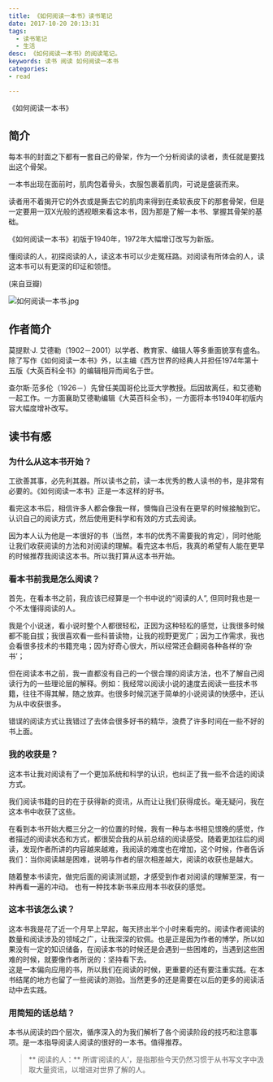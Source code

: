 ```yaml
---
title: 《如何阅读一本书》读书笔记
date: 2017-10-20 20:13:31
tags:
  - 读书笔记 
  - 生活
desc: 《如何阅读一本书》的阅读笔记。
keywords: 读书 阅读 如何阅读一本书 
categories:
- read

---
```


《如何阅读一本书》
## 简介
每本书的封面之下都有一套自己的骨架，作为一个分析阅读的读者，责任就是要找出这个骨架。  

一本书出现在面前时，肌肉包着骨头，衣服包裹着肌肉，可说是盛装而来。  

读者用不着揭开它的外衣或是撕去它的肌肉来得到在柔软表皮下的那套骨架，但是一定要用一双X光般的透视眼来看这本书，因为那是了解一本书、掌握其骨架的基础。  


《如何阅读一本书》初版于1940年，1972年大幅增订改写为新版。  

懂阅读的人，初探阅读的人，读这本书可以少走冤枉路。对阅读有所体会的人，读这本书可以有更深的印证和领悟。  

(来自豆瓣)


![如何阅读一本书.jpg](https://i.loli.net/2017/09/08/59b2a3843d8fb.jpg)
<!--more-->
## 作者简介 

莫提默·J. 艾德勒（1902－2001）以学者、教育家、编辑人等多重面貌享有盛名。除了写作《如何阅读一本书》外，以主编《西方世界的经典人并担任1974年第十五版《大英百科全书》的编辑相异而闻名于世。  

查尔斯·范多伦（1926－）先曾任美国哥伦比亚大学教授。后因故离任，和艾德勒一起工作。一方面襄助艾德勒编辑《大英百科全书》，一方面将本书1940年初版内容大幅度增补改写。  

## 读书有感
### 为什么从这本书开始？

工欲善其事，必先利其器。所以读书之前，读一本优秀的教人读书的书，是非常有必要的。《如何阅读一本书》正是一本这样的好书。 

看完这本书后，相信许多人都会像我一样，懊悔自己没有在更早的时候接触到它。  
认识自己的阅读方式，然后使用更科学和有效的方式去阅读。  

因为本人认为他是一本很好的书（当然，本书的优秀不需要我的肯定），同时他能让我们收获阅读的方法和对阅读的理解。看完这本书后，我真的希望有人能在更早的时候推荐我阅读这本书。所以我打算从这本书开始。  

### 看本书前我是怎么阅读？    

首先，在看本书之前，我应该已经算是一个书中说的“阅读的人”, 但同时我也是一个不太懂得阅读的人。   

我是个小说迷，看小说时整个人都很轻松，正因为这种轻松的感觉，让我很多时候都不能自拔；我很喜欢看一些科普读物，让我的视野更宽广；因为工作需求，我也会看很多技术的书籍充电；因为好奇心很大，所以经常还会翻阅各种各样的‘杂书’；  

但在阅读本书之前，我一直都没有自己的一个很合理的阅读方法，也不了解自己阅读行为的一些理论层的解释。例如：我经常以阅读小说的速度去阅读一些技术书籍，往往不得其解，随之放弃。也很多时候沉迷于简单的小说阅读的快感中，还认为从中收获很多。  

错误的阅读方式让我错过了去体会很多好书的精华，浪费了许多时间在一些不好的书上面。  

### 我的收获是？  
这本书让我对阅读有了一个更加系统和科学的认识，也纠正了我一些不合适的阅读方式。 

我们阅读书籍的目的在于获得新的资讯，从而让让我们获得成长。毫无疑问，我在这本书中收获了这些。  

在看到本书开始大概三分之一的位置的时候，我有一种与本书相见恨晚的感觉，作者描述的阅读状态和方式，都很契合我的从前总结的阅读感受。随着更加往后的阅读，发现作者所讲的内容越来越难，我阅读的难度也在增加，这个时候，作者告诉我们：当你阅读越是困难，说明与作者的层次相差越大，阅读的收获也是越大。  

随着整本书读完，做完后面的阅读测试题，才感受到作者对阅读的理解至深，有一种再看一遍的冲动。
也有一种找本新书来应用本书收获的感觉。  

### 这本书该怎么读？
这本书我是花了近一个月早上早起，每天挤出半个小时来看完的。阅读作者阅读的数量和阅读涉及的领域之广，让我深深的钦佩。也是正是因为作者的博学，所以如果没有一定的知识储备，在阅读本书的时候还是会遇到一些困难的，当遇到这些困难的时候，就要像作者所说的：坚持看下去。  
这是一本偏向应用的书，所以我们在阅读的时候，更重要的还有要注重实践。在本书结尾的地方也留了一些阅读的测验。当然更多的还是需要在以后的更多的阅读活动中去实践。  


### 用简短的话总结？  
本书从阅读的四个层次，循序深入的为我们解析了各个阅读阶段的技巧和注意事项。是一本指导阅读人阅读的很好的一本书。值得推荐。  
  
> ** 阅读的人：**   所谓‘阅读的人’，是指那些今天仍然习惯于从书写文字中汲取大量资讯，以增进对世界了解的人。
